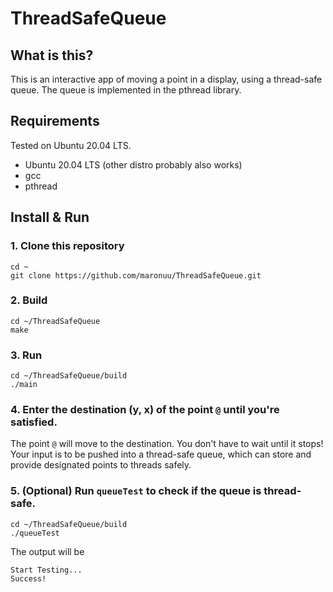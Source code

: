 # ThreadSafeQueue

## What is this?
This is an interactive app of moving a point in a display, using a thread-safe queue.
The queue is implemented in the pthread library.

## Requirements
Tested on Ubuntu 20.04 LTS.
- Ubuntu 20.04 LTS (other distro probably also works)
- gcc
- pthread

## Install & Run

### 1. Clone this repository
```
cd ~
git clone https://github.com/maronuu/ThreadSafeQueue.git
```

### 2. Build
```
cd ~/ThreadSafeQueue
make
```

### 3. Run
```
cd ~/ThreadSafeQueue/build
./main
```

### 4. Enter the destination (y, x) of the point `@` until you're satisfied.
The point `@` will move to the destination.
You don't have to wait until it stops!
Your input is to be pushed into a thread-safe queue, which can store and provide designated points to threads safely.

### 5. (Optional) Run `queueTest` to check if the queue is thread-safe.
```
cd ~/ThreadSafeQueue/build
./queueTest
```
The output will be
```
Start Testing...
Success!
```

